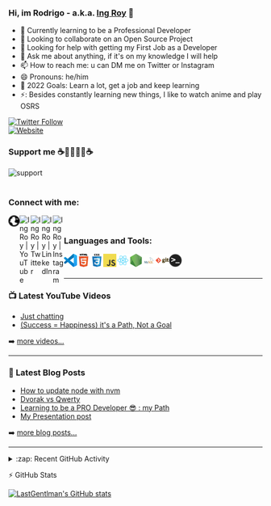 <!--
**LastGentlman/LastGentlman** is a ✨ _special_ ✨ repository because its `README.md` (this file) appears on your GitHub profile.
-->

### Hi, im Rodrigo - a.k.a. <a target="_blank" href="https://ingroy.com">Ing Roy</a> 👋

<!-- - 🔭 I’m currently working on ... -->
- 🌱 Currently learning to be a Professional Developer
- 👯 Looking to collaborate on an Open Source Project
- 🤔 Looking for help with getting my First Job as a Developer
- 💬 Ask me about anything, if it's on my knowledge I will help
- 📫 How to reach me: u can DM me on Twitter or Instagram
- 😄 Pronouns: he/him
- 🥅 2022 Goals: Learn a lot, get a job and keep learning
- ⚡: Besides constantly learning new things, I like to watch anime and play OSRS

[![Twitter Follow](https://img.shields.io/twitter/follow/1ngRoy?color=1DA1F2&logo=twitter&style=for-the-badge)](https://twitter.com/intent/follow?original_referer=https%3A%2F%2Fgithub.com%2F1ngRoy&screen_name=1ngRoy) <br />
[![Website](https://img.shields.io/website?down_color=lightgrey&down_message=DOWN&label=IngRoy%2Ccom&style=flat-square&up_color=green&up_message=UP&url=http%3A%2F%2Fingroy.com)](http://IngRoy.com)

### Support me ☕🫱🏻‍🫲🏼☕
[<img src="https://camo.githubusercontent.com/28aae05a0fba45679e8e27d90609601e249b64a5fe30dfef05495de4f4e318d4/68747470733a2f2f63646e2e6275796d6561636f666665652e636f6d2f627574746f6e732f76322f64656661756c742d79656c6c6f772e706e67" alt="support" align="left" target="_blank" width="190px" />](buymeacoffee.com/?via=IngRoy)

<br/>
<br />

### Connect with me:

[<img align="left" target="_blank" alt="IngRoy.com" width="22px" src="https://raw.githubusercontent.com/iconic/open-iconic/master/svg/globe.svg" />][website]
[<img align="left" target="_blank" alt="IngRoy | YouTube" width="22px" src="https://cdn.jsdelivr.net/npm/simple-icons@v3/icons/youtube.svg" />][youtube]
[<img align="left" target="_blank" alt="IngRoy | Twitter" width="22px" src="https://cdn.jsdelivr.net/npm/simple-icons@v3/icons/twitter.svg" />][twitter]
[<img align="left" target="_blank" alt="IngRoy | LinkedIn" width="22px" src="https://cdn.jsdelivr.net/npm/simple-icons@v3/icons/linkedin.svg" />][linkedin]
[<img align="left" target="_blank" alt="IngRoy | Instagram" width="22px" src="https://cdn.jsdelivr.net/npm/simple-icons@v3/icons/instagram.svg" />][instagram]

<br/>

### Languages and Tools:

[<img align="left" target="none" alt="Visual Studio Code" width="26px" src="https://raw.githubusercontent.com/github/explore/80688e429a7d4ef2fca1e82350fe8e3517d3494d/topics/visual-studio-code/visual-studio-code.png" />][website]
[<img align="left" alt="HTML5" width="26px" src="https://raw.githubusercontent.com/github/explore/80688e429a7d4ef2fca1e82350fe8e3517d3494d/topics/html/html.png" />][website]
[<img align="left" alt="CSS3" width="26px" src="https://raw.githubusercontent.com/github/explore/80688e429a7d4ef2fca1e82350fe8e3517d3494d/topics/css/css.png" />][website]
[<img align="left" alt="JavaScript" width="26px" src="https://raw.githubusercontent.com/github/explore/80688e429a7d4ef2fca1e82350fe8e3517d3494d/topics/javascript/javascript.png" />][website]
[<img align="left" alt="React" width="26px" src="https://raw.githubusercontent.com/github/explore/80688e429a7d4ef2fca1e82350fe8e3517d3494d/topics/react/react.png" />][website]
[<img align="left" alt="Node.js" width="26px" src="https://raw.githubusercontent.com/github/explore/80688e429a7d4ef2fca1e82350fe8e3517d3494d/topics/nodejs/nodejs.png" />][website]
[<img align="left" alt="MySQL" width="26px" src="https://raw.githubusercontent.com/github/explore/80688e429a7d4ef2fca1e82350fe8e3517d3494d/topics/mysql/mysql.png" />][website]
[<img align="left" alt="Git" width="26px" src="https://raw.githubusercontent.com/github/explore/80688e429a7d4ef2fca1e82350fe8e3517d3494d/topics/git/git.png" />][website]
[<img align="left" alt="Terminal" width="26px" src="https://raw.githubusercontent.com/github/explore/80688e429a7d4ef2fca1e82350fe8e3517d3494d/topics/terminal/terminal.png" />][website]

<br/>
<br />

---

### 📺 Latest YouTube Videos

<!-- YOUTUBE:START -->
- [Just chatting](https://www.youtube.com/watch?v=kyeHOc6H5fE)
- [&lpar;Success = Happiness&rpar; it&#39;s a Path, Not a Goal](https://www.youtube.com/watch?v=K3uCksSA9g4)
<!-- YOUTUBE:END -->

➡️ [more videos...](https://www.youtube.com/channel/UC7HAWuPFULMnigoHHp6EOmA)

---

### 📕 Latest Blog Posts

<!-- BLOG-POST-LIST:START -->
- [How to update node with nvm](https://www.ingroy.com/2022/05/how-to-uninstall-node.html)
- [Dvorak vs Qwerty](https://www.ingroy.com/2021/12/dvorak-vs-qwerty.html)
- [Learning to be a PRO Developer 😎 : my Path](https://www.ingroy.com/2021/12/learning-to-be-pro-developer-my-path.html)
- [My Presentation post](https://www.ingroy.com/2021/11/my-presentation-post.html)
<!-- BLOG-POST-LIST:END -->

➡️ [more blog posts...](https://ingroy.com)

---

<details>
  <summary>:zap: Recent GitHub Activity</summary>
  
<!--START_SECTION:activity-->
1. 🎉 Merged PR [#2](https://github.com/LastGentlman/My-StoryBook-App/pull/2) in [LastGentlman/My-StoryBook-App](https://github.com/LastGentlman/My-StoryBook-App)
2. 💪 Opened PR [#2](https://github.com/LastGentlman/My-StoryBook-App/pull/2) in [LastGentlman/My-StoryBook-App](https://github.com/LastGentlman/My-StoryBook-App)
3. 🎉 Merged PR [#1](https://github.com/LastGentlman/My-StoryBook-App/pull/1) in [LastGentlman/My-StoryBook-App](https://github.com/LastGentlman/My-StoryBook-App)
4. 💪 Opened PR [#1](https://github.com/LastGentlman/My-StoryBook-App/pull/1) in [LastGentlman/My-StoryBook-App](https://github.com/LastGentlman/My-StoryBook-App)
<!--END_SECTION:activity-->
</details>

:zap: GitHub Stats
  
[![LastGentlman's GitHub stats](https://github-readme-stats.vercel.app/api?username=lastgentlman&show_icons=true&hide_border=true)](https://github.com/lastGentlman)

[website]: http://IngRoy.com
[twitter]: https://www.twitter.com/1ngRoy
[youtube]: https://www.youtube.com/channel/UC7HAWuPFULMnigoHHp6EOmA
[instagram]: https://www.instagram.com/1ngroy
[linkedin]: https://www.linkedin.com/in/IngRoy
